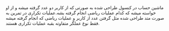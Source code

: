 ماشین حساب در کنسول طراحی شده به صورتی که از کاربر دو عدد گرفته میشه و از او خواسته میشه که کدام عملیات ریاضی انجام گرفته بشه.عملیات تکراری در تمرین به صورت متد طراحی شده مثل گرفتن عدد از کاربر و عملیات ریاضی که انجام گرفته میشه فقط نوع عملگر متفاوته بقبه عملیات تکراری هستند.
